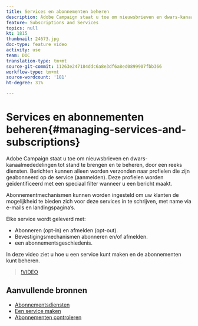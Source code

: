 ```yaml
---
title: Services en abonnementen beheren
description: Adobe Campaign staat u toe om nieuwsbrieven en dwars-kanaalmededelingen tot stand te brengen en te beheren, door een reeks diensten. Deze video zal u tonen hoe te om de dienst tot stand te brengen en zijn abonnementen in Adobe Campaign Standard (ACS) te beheren.
feature: Subscriptions and Services
topics: null
kt: 1815
thumbnail: 24673.jpg
doc-type: feature video
activity: use
team: DOC
translation-type: tm+mt
source-git-commit: 11263e247184ddc6a8e3df6a8ed0899907fbb366
workflow-type: tm+mt
source-wordcount: '181'
ht-degree: 31%

---
```



# Services en abonnementen beheren{#managing-services-and-subscriptions}

Adobe Campaign staat u toe om nieuwsbrieven en dwars-kanaalmededelingen tot stand te brengen en te beheren, door een reeks diensten. Berichten kunnen alleen worden verzonden naar profielen die zijn geabonneerd op de service (aanmelden). Deze profielen worden geïdentificeerd met een speciaal filter wanneer u een bericht maakt.

Abonnementmechanismen kunnen worden ingesteld om uw klanten de mogelijkheid te bieden zich voor deze services in te schrijven, met name via e-mails en landingspagina’s.

Elke service wordt geleverd met:

* Abonneren (opt-in) en afmelden (opt-out).
* Bevestigingsmechanismen abonneren en/of afmelden.
* een abonnementsgeschiedenis.

In deze video ziet u hoe u een service kunt maken en de abonnementen kunt beheren.

>[!VIDEO](https://video.tv.adobe.com/v/24673?quality=12)

## Aanvullende bronnen

* [Abonnementsdiensten](https://docs.adobe.com/content/help/en/campaign-standard/using/managing-processes-and-data/data-management-activities/subscription-services.html)
* [Een service maken](https://docs.adobe.com/content/help/en/campaign-standard/using/profiles-and-audiences/managing-subscriptions/creating-a-service.html)
* [Abonnementen controleren](https://docs.adobe.com/content/help/en/campaign-standard/using/profiles-and-audiences/managing-subscriptions/monitoring-subscriptions.html)
